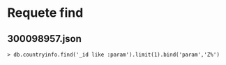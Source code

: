 # Requete find

## 300098957.json

```
> db.countryinfo.find('_id like :param').limit(1).bind('param','Z%')
```
